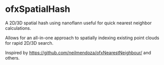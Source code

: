 ofxSpatialHash
==============

A 2D/3D spatial hash using nanoflann useful for quick nearest neighbor calculations.

Allows for an all-in-one approach to spatially indexing existing point clouds for rapid 2D/3D search.

Inspired by https://github.com/neilmendoza/ofxNearestNeighbour/ and others.